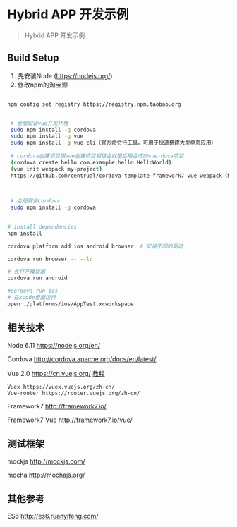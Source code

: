# Hybrid APP 开发示例

> Hybrid APP 开发示例

## Build Setup

1. 先安装Node (https://nodejs.org/)
2. 修改npm的淘宝源 

``` bash

npm config set registry https://registry.npm.taobao.org

```
``` bash

 # 全局安装vue开发环境
 sudo npm install -g cordova
 sudo npm install -g vue
 sudo npm install -g vue-cli（官方命令行工具，可用于快速搭建大型单页应用）
 
 # cordova创建项目跟vue创建项目相结合就是后期合成的vue-dova项目
 (cordova create hello com.example.hello HelloWorld)
 (vue init webpack my-project)
 https://github.com/centrual/cordova-template-framework7-vue-webpack（根据这个模版改造项目，文件简介）
 
```
``` bash

 # 全局安装cordova
 sudo npm install -g cordova
 
```

``` bash
# install dependencies
npm install

cordova platform add ios android browser  # 安装不同的驱动

cordova run browser -- --lr

# 先打开模拟器
cordova run android

#cordova run ios
# 在xcode里面运行
open ./platforms/ios/AppTest.xcworkspace


```

## 相关技术

Node 6.11 https://nodejs.org/en/

Cordova http://cordova.apache.org/docs/en/latest/

Vue 2.0 https://cn.vuejs.org/  [教程](https://cn.vuejs.org/v2/guide/)

    Vuex https://vuex.vuejs.org/zh-cn/
    Vue-router https://router.vuejs.org/zh-cn/

Framework7 http://framework7.io/

Framework7 Vue http://framework7.io/vue/

## 测试框架

mockjs  http://mockjs.com/

mocha  http://mochajs.org/

## 其他参考

ES6 http://es6.ruanyifeng.com/
    
